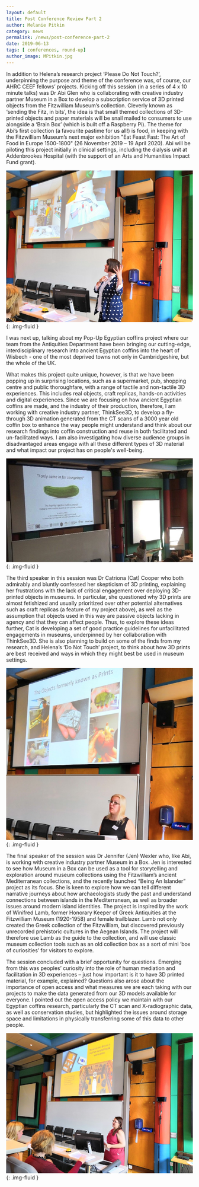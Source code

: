 ```yaml
---
layout: default
title: Post Conference Review Part 2
author: Melanie Pitkin
category: news
permalink: /news/post-conference-part-2
date: 2019-06-13
tags: [ conferences, round-up]
author_image: MPitkin.jpg
---
```


In addition to Helena’s research project ‘Please Do Not Touch?’, underpinning the purpose and theme of the conference was, of course, our AHRC CEEF fellows’ projects. Kicking off this session (in a series of 4 x 10 minute talks) was Dr Abi Glen who is collaborating with creative industry partner Museum in a Box to develop a subscription service of 3D printed objects from the Fitzwilliam Museum’s collection. Cleverly known as ‘sending the Fitz, in bits’, the idea is that small themed collections of 3D-printed objects and paper materials will be snail mailed to consumers to use alongside a ‘Brain Box’ (which is built off a Raspberry Pi). The theme for Abi’s first collection (a favourite pastime for us all!) is food, in keeping with the Fitzwilliam Museum’s next major exhibition "Eat Feast Fast: The Art of Food in Europe 1500-1800" (26 November 2019 – 19 April 2020). Abi will be piloting this project initially in clinical settings, including the dialysis unit at Addenbrookes Hospital (with the support of an Arts and Humanities Impact Fund grant).

![Abi L Glen Presenting](/images/conference/alg66.jpg){: .img-fluid }

I was next up, talking about my Pop-Up Egyptian coffins project where our team from the Antiquities Department have been bringing our cutting-edge, interdisciplinary research into ancient Egyptian coffins into the heart of Wisbech - one of the most deprived towns not only in Cambridgeshire, but the whole of the UK.

What makes this project quite unique, however, is that we have been popping up in surprising locations, such as a supermarket, pub, shopping centre and public thoroughfare, with a range of tactile and non-tactile 3D experiences. This includes real objects, craft replicas, hands-on activities and digital experiences. Since we are focusing on how ancient Egyptian coffins are made, and the industry of their production, therefore, I am working with creative industry partner, ThinkSee3D, to develop a fly-through 3D animation generated from the CT scans of a 3000 year old coffin box to enhance the way people might understand and think about our research findings into coffin construction and reuse in both facilitated and un-facilitated ways. I am also investigating how diverse audience groups in disadvantaged areas engage with all these different types of 3D material and what impact our project has on people's well-being.

![Melanie Pitkin presenting](/images/conference/courgette.jpg){: .img-fluid }

The third speaker in this session was Dr Catriona (Cat) Cooper who both admirably and bluntly confessed her skepticism of 3D printing, explaining her frustrations with the lack of critical engagement over deploying 3D-printed objects in museums. In particular, she questioned why 3D prints are almost fetishized and usually prioritized over other potential alternatives such as craft replicas (a feature of my project above), as well as the assumption that objects used in this way are passive objects lacking in agency and that they can affect people. Thus, to explore these ideas further, Cat is developing a set of good practice guidelines for unfacilitated engagements in museums, underpinned by her collaboration with ThinkSee3D. She is also planning to build on some of the finds from my research, and Helena’s ‘Do Not Touch’ project, to think about how 3D prints are best received and ways in which they might best be used in museum settings.

![Catriona Cooper Presenting](/images/conference/cat.jpg){: .img-fluid }

The final speaker of the session was Dr Jennifer (Jen) Wexler who, like Abi, is working with creative industry partner Museum in a Box. Jen is interested to see how Museum in a Box can be used as a tool for storytelling and exploration around museum collections using the Fitzwilliam’s ancient Mediterranean collections, and the recently launched “Being An Islander” project as its focus. She is keen to explore how we can tell different narrative journeys about how archaeologists study the past and understand connections between islands in the Mediterranean, as well as broader issues around modern island identities. The project is inspired by the work of Winifred Lamb, former Honorary Keeper of Greek Antiquities at the Fitzwilliam Museum (1920-1958) and female trailblazer. Lamb not only created the Greek collection of the Fitzwilliam, but discovered previously unrecorded prehistoric cultures in the Aegean Islands. The project will therefore use Lamb as the guide to the collection, and will use classic museum collection tools such as an old collection box as a sort of mini ‘box of curiosities’ for visitors to explore.

The session concluded with a brief opportunity for questions. Emerging from this was peoples’ curiosity into the role of human mediation and facilitation in 3D experiences – just how important is it to have 3D printed material, for example, explained? Questions also arose about the importance of open access and what measures we are each taking with our projects to make the data generated from our 3D models available for everyone. I pointed out the open access policy we maintain with our Egyptian coffins research, particularly the CT scan and X-radiographic data, as well as conservation studies, but highlighted the issues around storage space and limitations in physically transferring some of this data to other people.

![Jennifer Wexler Presenting](/images/conference/jwex.jpg){: .img-fluid }

